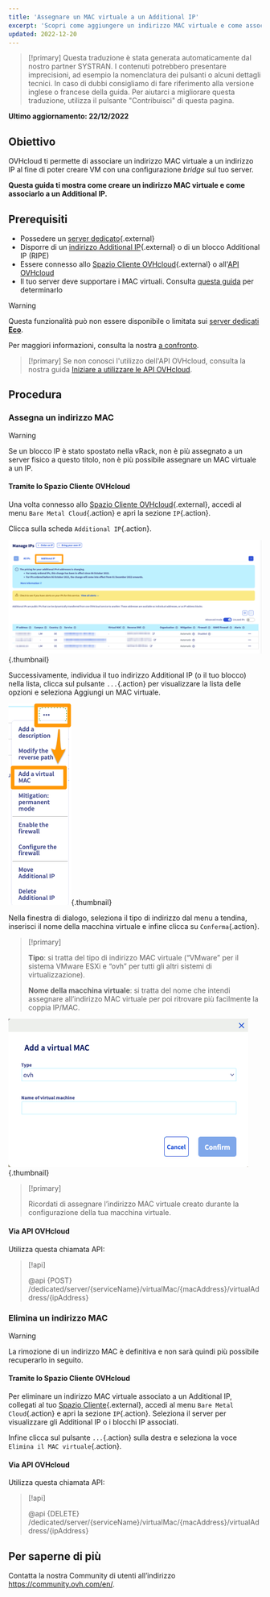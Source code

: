 ```yaml
---
title: 'Assegnare un MAC virtuale a un Additional IP'
excerpt: 'Scopri come aggiungere un indirizzo MAC virtuale e come associarlo a un Additional IP'
updated: 2022-12-20
---
```


> [!primary]
> Questa traduzione è stata generata automaticamente dal nostro partner SYSTRAN. I contenuti potrebbero presentare imprecisioni, ad esempio la nomenclatura dei pulsanti o alcuni dettagli tecnici. In caso di dubbi consigliamo di fare riferimento alla versione inglese o francese della guida. Per aiutarci a migliorare questa traduzione, utilizza il pulsante "Contribuisci" di questa pagina.
>

**Ultimo aggiornamento: 22/12/2022**

## Obiettivo

OVHcloud ti permette di associare un indirizzo MAC virtuale a un indirizzo IP al fine di poter creare VM con una configurazione <i>bridge</i> sul tuo server.

**Questa guida ti mostra come creare un indirizzo MAC virtuale e come associarlo a un Additional IP.**

## Prerequisiti

- Possedere un [server dedicato](https://www.ovh.it/server_dedicati/){.external}
- Disporre di un [indirizzo Additional IP](https://www.ovhcloud.com/it/bare-metal/ip/){.external} o di un blocco Additional IP (RIPE)
- Essere connesso allo [Spazio Cliente OVHcloud](https://www.ovh.com/auth/?action=gotomanager&from=https://www.ovh.it/&ovhSubsidiary=it){.external} o all'[API OVHcloud](https://api.ovh.com/)
- Il tuo server deve supportare i MAC virtuali. Consulta [questa guida](/pages/bare_metal_cloud/dedicated_servers/network_support_virtual_mac) per determinarlo

> [!warning]
> Questa funzionalità può non essere disponibile o limitata sui [server dedicati **Eco**](https://eco.ovhcloud.com/it/about/).
>
> Per maggiori informazioni, consulta la nostra [a confronto](https://eco.ovhcloud.com/it/compare/).

> [!primary]
> Se non conosci l'utilizzo dell'API OVHcloud, consulta la nostra guida [Iniziare a utilizzare le API OVHcloud](/pages/manage_and_operate/api/first-steps).

## Procedura

### Assegna un indirizzo MAC

> [!warning]
>
> Se un blocco IP è stato spostato nella vRack, non è più assegnato a un server fisico a questo titolo, non è più possibile assegnare un MAC virtuale a un IP.
>

#### Tramite lo Spazio Cliente OVHcloud

Una volta connesso allo [Spazio Cliente OVHcloud](https://www.ovh.com/auth/?action=gotomanager&from=https://www.ovh.it/&ovhSubsidiary=it){.external}, accedi al menu `Bare Metal Cloud`{.action} e apri la sezione `IP`{.action}.

Clicca sulla scheda `Additional IP`{.action}.

![manage IPs](images/manageIPs2022.png){.thumbnail}

Successivamente, individua il tuo indirizzo Additional IP (o il tuo blocco) nella lista, clicca sul pulsante `...`{.action} per visualizzare la lista delle opzioni e seleziona Aggiungi un MAC virtuale.

![IP](images/addvmac.png){.thumbnail}

Nella finestra di dialogo, seleziona il tipo di indirizzo dal menu a tendina, inserisci il nome della macchina virtuale e infine clicca su `Conferma`{.action}.

> [!primary]
>
> **Tipo**: si tratta del tipo di indirizzo MAC virtuale (“VMware” per il sistema VMware ESXi e “ovh” per tutti gli altri sistemi di virtualizzazione).
>
> **Nome della macchina virtuale**: si tratta del nome che intendi assegnare all’indirizzo MAC virtuale per poi ritrovare più facilmente la coppia IP/MAC.
>

![IP](images/addvmac2.png){.thumbnail}


> [!primary]
>
> Ricordati di assegnare l’indirizzo MAC virtuale creato durante la configurazione della tua macchina virtuale.
> 

#### Via API OVHcloud

Utilizza questa chiamata API:

> [!api]
>
> @api {POST} /dedicated/server/{serviceName}/virtualMac/{macAddress}/virtualAddress/{ipAddress}

### Elimina un indirizzo MAC

> [!warning]
>
> La rimozione di un indirizzo MAC è definitiva e non sarà quindi più possibile recuperarlo in seguito.
> 

#### Tramite lo Spazio Cliente OVHcloud

Per eliminare un indirizzo MAC virtuale associato a un Additional IP, collegati al tuo [Spazio Cliente](https://www.ovh.com/auth/?action=gotomanager&from=https://www.ovh.it/&ovhSubsidiary=it){.external}, accedi al menu `Bare Metal Cloud`{.action} e apri la sezione `IP`{.action}. Seleziona il server per visualizzare gli Additional IP o i blocchi IP associati.

Infine clicca sul pulsante `...`{.action} sulla destra e seleziona la voce `Elimina il MAC virtuale`{.action}.

#### Via API OVHcloud

Utilizza questa chiamata API:

> [!api]
>
> @api {DELETE} /dedicated/server/{serviceName}/virtualMac/{macAddress}/virtualAddress/{ipAddress}
>

## Per saperne di più

Contatta la nostra Community di utenti all’indirizzo <https://community.ovh.com/en/>.